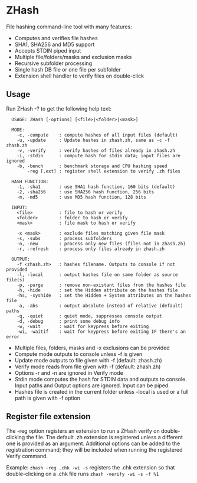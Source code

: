 # ZHash
File hashing command-line tool with many features:
- Computes and verifies file hashes
- SHA1, SHA256 and MD5 support
- Accepts STDIN piped input
- Multiple file/folders/masks and exclusion masks
- Recursive subfolder processing
- Single hash DB file or one file per subfolder
- Extension shell handler to verify files on double-click

## Usage

Run ZHash -? to get the following help text:

```
  USAGE: ZHash [-options] [<file>|<folder>|<mask>]

  MODE:
    -c, -compute    : compute hashes of all input files (default)
    -u, -update     : Update hashes in zhash.zh, same as -c -f zhash.zh
    -v, -verify     : verify hashes of files already in zhash.zh
    -i, -stdin      : compute hash for stdin data; input files are ignored
    -b, -bench      : benchmark storage and CPU hashing speed
        -reg [.ext] : register shell extension to verify .zh files

  HASH FUNCTION:
    -1, -sha1       : use SHA1 hash function, 160 bits (default)
    -2, -sha256     : use SHA256 hash function, 256 bits
    -m, -md5        : use MD5 hash function, 128 bits

  INPUT:
    <file>          : file to hash or verify
    <folder>        : folder to hash or verify
    <mask>          : file mask to hash or verify
   
    -x <mask>       : exclude files matching given file mask
    -s, -subs       : process subfolders
    -n, -new        : process only new files (files not in zhash.zh)
    -r, -refresh    : process only files already in zhash.zh

  OUTPUT:
    -f <zhash.zh>   : hashes filename. Outputs to console if not provided
    -l, -local      : output hashes file on same folder as source file(s)
    -p, -purge      : remove non-existant files from the hashes file
    -h, -hide       : set the Hidden attribute on the hashes file
    -hs, -syshide   : set the Hidden + System attributes on the hashes file
    -a, -abs        : output absolute instead of relative (default) paths
    -q, -quiet      : quiet mode, suppresses console output
    -d, -debug      : print some debug info
    -w, -wait       : wait for keypress before exiting
    -wi, -waitif    : wait for keypress before exiting IF there's an error
```

- Multiple files, folders, masks and -x exclusions can be provided
- Compute mode outputs to console unless -f is given
- Update mode outputs to file given with -f (default: zhash.zh)
- Verify mode reads from file given with -f (default: zhash.zh)
- Options -r and -n are ignored in Verify mode
- Stdin mode computes the hash for STDIN data and outputs to console. Input paths and Output options are ignored. Input can be piped.
- Hashes file is created in the current folder unless -local is used or a full path is given with -f option

## Register file extension
The -reg option registers an extension to run a ZHash verify on double-clicking the file. The default .zh extension is registered unless a different one is provided as an argument. Additional options can be added to the registration command; they will be included when running the registered Verify command.

Example: `zhash -reg .chk -wi -s` registers the .chk extension so that double-clicking on a .chk file runs `zhash -verify -wi -s -f %1`
